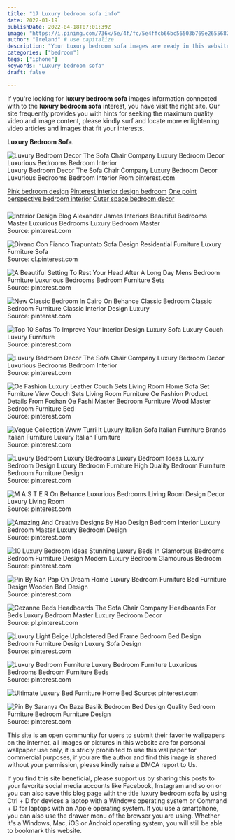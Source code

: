```yaml
---
title: "17 Luxury bedroom sofa info"
date: 2022-01-19
publishDate: 2022-04-18T07:01:39Z
image: "https://i.pinimg.com/736x/5e/4f/fc/5e4ffcb66bc56503b769e2655682fa24.jpg"
author: "Ireland" # use capitalize
description: "Your Luxury bedroom sofa images are ready in this website. Luxury bedroom sofa are a topic that is being searched for and liked by netizens now. You can Find and Download the Luxury bedroom sofa files here. Download all free vectors."
categories: ["bedroom"]
tags: ["iphone"]
keywords: "Luxury bedroom sofa"
draft: false

---
```


If you're looking for **luxury bedroom sofa** images information connected with to the **luxury bedroom sofa** interest, you have visit the right  site.  Our site frequently  provides you with  hints  for seeking  the maximum  quality video and image  content, please kindly surf and locate more enlightening video articles and images  that fit your interests.

**Luxury Bedroom Sofa**. 

![Luxury Bedroom Decor The Sofa Chair Company Luxury Bedroom Decor Luxurious Bedrooms Bedroom Interior](https://i.pinimg.com/originals/79/20/f9/7920f98f56d7f0d765c19c415a4455d5.jpg "Luxury Bedroom Decor The Sofa Chair Company Luxury Bedroom Decor Luxurious Bedrooms Bedroom Interior")
Luxury Bedroom Decor The Sofa Chair Company Luxury Bedroom Decor Luxurious Bedrooms Bedroom Interior From pinterest.com

[Pink bedroom design](/pink-bedroom-design/)
[Pinterest interior design bedroom](/pinterest-interior-design-bedroom/)
[One point perspective bedroom interior](/one-point-perspective-bedroom-interior/)
[Outer space bedroom decor](/outer-space-bedroom-decor/)



### 

 


![Interior Design Blog Alexander James Interiors Beautiful Bedrooms Master Luxurious Bedrooms Luxury Bedroom Master](https://i.pinimg.com/originals/d1/78/e0/d178e0638c5d55ae059646fbd626c365.jpg "Interior Design Blog Alexander James Interiors Beautiful Bedrooms Master Luxurious Bedrooms Luxury Bedroom Master")
Source: pinterest.com

 

![Divano Con Fianco Trapuntato Sofa Design Residential Furniture Luxury Furniture Sofa](https://i.pinimg.com/originals/72/24/e0/7224e005588f8b66e7a9a4f42a71f5ba.jpg "Divano Con Fianco Trapuntato Sofa Design Residential Furniture Luxury Furniture Sofa")
Source: cl.pinterest.com

 

![A Beautiful Setting To Rest Your Head After A Long Day Mens Bedroom Furniture Luxurious Bedrooms Bedroom Furniture Sets](https://i.pinimg.com/originals/71/84/1c/71841c1722080ce7b41e1d1777cd084c.jpg "A Beautiful Setting To Rest Your Head After A Long Day Mens Bedroom Furniture Luxurious Bedrooms Bedroom Furniture Sets")
Source: pinterest.com

 

![New Classic Bedroom In Cairo On Behance Classic Bedroom Classic Bedroom Furniture Classic Interior Design Luxury](https://i.pinimg.com/474x/8f/de/cd/8fdecdf8636308eb5a42d430ee270c8b.jpg "New Classic Bedroom In Cairo On Behance Classic Bedroom Classic Bedroom Furniture Classic Interior Design Luxury")
Source: pinterest.com

 

![Top 10 Sofas To Improve Your Interior Design Luxury Sofa Luxury Couch Luxury Furniture](https://i.pinimg.com/474x/4a/0c/38/4a0c387cccab903e26433cc84db0ab5e.jpg "Top 10 Sofas To Improve Your Interior Design Luxury Sofa Luxury Couch Luxury Furniture")
Source: pinterest.com

 

![Luxury Bedroom Decor The Sofa Chair Company Luxury Bedroom Decor Luxurious Bedrooms Bedroom Interior](https://i.pinimg.com/originals/79/20/f9/7920f98f56d7f0d765c19c415a4455d5.jpg "Luxury Bedroom Decor The Sofa Chair Company Luxury Bedroom Decor Luxurious Bedrooms Bedroom Interior")
Source: pinterest.com

 

![Oe Fashion Luxury Leather Couch Sets Living Room Home Sofa Set Furniture View Couch Sets Living Room Furniture Oe Fashion Product Details From Foshan Oe Fashi Master Bedroom Furniture Wood Master Bedroom Furniture Bed](https://i.pinimg.com/originals/9b/9e/fd/9b9efdc816fc6ef1cfc693ba4b021eb8.jpg "Oe Fashion Luxury Leather Couch Sets Living Room Home Sofa Set Furniture View Couch Sets Living Room Furniture Oe Fashion Product Details From Foshan Oe Fashi Master Bedroom Furniture Wood Master Bedroom Furniture Bed")
Source: pinterest.com

 

![Vogue Collection Www Turri It Luxury Italian Sofa Italian Furniture Brands Italian Furniture Luxury Italian Furniture](https://i.pinimg.com/originals/62/45/a7/6245a7623e3b3972769ed4b3a1a9f856.jpg "Vogue Collection Www Turri It Luxury Italian Sofa Italian Furniture Brands Italian Furniture Luxury Italian Furniture")
Source: pinterest.com

 

![Luxury Bedroom Luxury Bedrooms Luxury Bedroom Ideas Luxury Bedroom Design Luxury Bedroom Furniture High Quality Bedroom Furniture Bedroom Furniture Design](https://i.pinimg.com/originals/38/df/7c/38df7cc48c510ad075612558b5dd4e19.jpg "Luxury Bedroom Luxury Bedrooms Luxury Bedroom Ideas Luxury Bedroom Design Luxury Bedroom Furniture High Quality Bedroom Furniture Bedroom Furniture Design")
Source: pinterest.com

 

![M A S T E R On Behance Luxurious Bedrooms Living Room Design Decor Luxury Living Room](https://i.pinimg.com/originals/59/e2/88/59e28872be3752ded13a4c4eadd2b0ff.png "M A S T E R On Behance Luxurious Bedrooms Living Room Design Decor Luxury Living Room")
Source: pinterest.com

 

![Amazing And Creative Designs By Hao Design Bedroom Interior Luxury Bedroom Master Luxury Bedroom Design](https://i.pinimg.com/564x/bf/60/64/bf606419ca48f350e7524800fcc8e1f2.jpg "Amazing And Creative Designs By Hao Design Bedroom Interior Luxury Bedroom Master Luxury Bedroom Design")
Source: pinterest.com

 

![10 Luxury Bedroom Ideas Stunning Luxury Beds In Glamorous Bedrooms Bedroom Furniture Design Modern Luxury Bedroom Glamourous Bedroom](https://i.pinimg.com/originals/6a/6e/4f/6a6e4f610ac00181f647b99c78d092b8.jpg "10 Luxury Bedroom Ideas Stunning Luxury Beds In Glamorous Bedrooms Bedroom Furniture Design Modern Luxury Bedroom Glamourous Bedroom")
Source: pinterest.com

 

![Pin By Nan Pap On Dream Home Luxury Bedroom Furniture Bed Furniture Design Wooden Bed Design](https://i.pinimg.com/originals/6b/c6/9b/6bc69b14e50c8e150e019bf63f143f10.jpg "Pin By Nan Pap On Dream Home Luxury Bedroom Furniture Bed Furniture Design Wooden Bed Design")
Source: pinterest.com

 

![Cezanne Beds Headboards The Sofa Chair Company Headboards For Beds Luxury Bedroom Master Luxury Bedroom Decor](https://i.pinimg.com/originals/d1/45/11/d14511c3268da5f655f0224101913e5f.jpg "Cezanne Beds Headboards The Sofa Chair Company Headboards For Beds Luxury Bedroom Master Luxury Bedroom Decor")
Source: pl.pinterest.com

 

![Luxury Light Beige Upholstered Bed Frame Bedroom Bed Design Bedroom Furniture Design Luxury Sofa Design](https://i.pinimg.com/originals/4b/56/19/4b56197b9b518a161881c6b5dcdca773.jpg "Luxury Light Beige Upholstered Bed Frame Bedroom Bed Design Bedroom Furniture Design Luxury Sofa Design")
Source: pinterest.com

 

![Luxury Bedroom Furniture Luxury Bedroom Furniture Luxurious Bedrooms Bedroom Furniture Beds](https://i.pinimg.com/originals/9e/09/4c/9e094c65d1d2c85b03eabbe47763635b.jpg "Luxury Bedroom Furniture Luxury Bedroom Furniture Luxurious Bedrooms Bedroom Furniture Beds")
Source: pinterest.com

 

![Ultimate Luxury Bed Furniture Home Bed](https://i.pinimg.com/originals/6f/9f/94/6f9f9483787c0c85b80de74e68711456.jpg "Ultimate Luxury Bed Furniture Home Bed")
Source: pinterest.com

 

![Pin By Saranya On Baza Baslik Bedroom Bed Design Quality Bedroom Furniture Bedroom Furniture Design](https://i.pinimg.com/736x/5e/4f/fc/5e4ffcb66bc56503b769e2655682fa24.jpg "Pin By Saranya On Baza Baslik Bedroom Bed Design Quality Bedroom Furniture Bedroom Furniture Design")
Source: pinterest.com

 

This site is an open community for users to submit their favorite wallpapers on the internet, all images or pictures in this website are for personal wallpaper use only, it is stricly prohibited to use this wallpaper for commercial purposes, if you are the author and find this image is shared without your permission, please kindly raise a DMCA report to Us.

If you find this site beneficial, please support us by sharing this posts to your favorite social media accounts like Facebook, Instagram and so on or you can also save this blog page with the title luxury bedroom sofa by using Ctrl + D for devices a laptop with a Windows operating system or Command + D for laptops with an Apple operating system. If you use a smartphone, you can also use the drawer menu of the browser you are using. Whether it's a Windows, Mac, iOS or Android operating system, you will still be able to bookmark this website.
